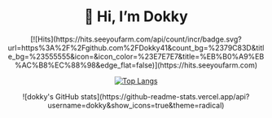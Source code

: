<div align=center><h1>👋 Hi, I’m Dokky </h1></div>

<div align="center">
[![Hits](https://hits.seeyoufarm.com/api/count/incr/badge.svg?url=https%3A%2F%2Fgithub.com%2FDokky41&count_bg=%2379C83D&title_bg=%23555555&icon=&icon_color=%23E7E7E7&title=%EB%B0%A9%EB%AC%B8%EC%88%98&edge_flat=false)](https://hits.seeyoufarm.com)



[![Top Langs](https://github-readme-stats.vercel.app/api/top-langs/?username=Dokky&layout=compact)](https://github.com/anuraghazra/github-readme-stats)
</div>

<div align="center">
![dokky's GitHub stats](https://github-readme-stats.vercel.app/api?username=dokky&show_icons=true&theme=radical)
</div>
